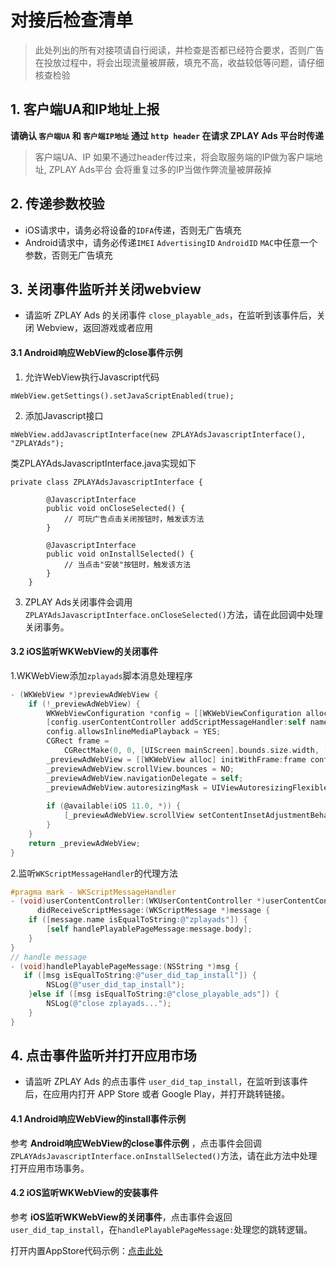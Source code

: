 # 对接后检查清单

> 此处列出的所有对接项请自行阅读，并检查是否都已经符合要求，否则广告在投放过程中，将会出现流量被屏蔽，填充不高，收益较低等问题，请仔细核查检验

## 1. 客户端UA和IP地址上报

**请确认 `客户端UA` 和 `客户端IP地址` 通过 `http header` 在请求 ZPLAY Ads 平台时传递**

> 客户端UA、IP 如果不通过header传过来，将会取服务端的IP做为客户端地址, ZPLAY Ads平台 会将重复过多的IP当做作弊流量被屏蔽掉

## 2. 传递参数校验

* iOS请求中，请务必将设备的`IDFA`传递，否则无广告填充
* Android请求中，请务必传递`IMEI` `AdvertisingID` `AndroidID` `MAC`中任意一个参数，否则无广告填充

## 3. 关闭事件监听并关闭webview

* 请监听 ZPLAY Ads 的关闭事件 `close_playable_ads`，在监听到该事件后，关闭 Webview，返回游戏或者应用

#### 3.1 Android响应WebView的close事件示例
1. 允许WebView执行Javascript代码
```
mWebView.getSettings().setJavaScriptEnabled(true);
```
2. 添加Javascript接口
```
mWebView.addJavascriptInterface(new ZPLAYAdsJavascriptInterface(), "ZPLAYAds");
```
类ZPLAYAdsJavascriptInterface.java实现如下
```
private class ZPLAYAdsJavascriptInterface {

        @JavascriptInterface
        public void onCloseSelected() {
            // 可玩广告点击关闭按钮时，触发该方法
        }

        @JavascriptInterface
        public void onInstallSelected() {
            // 当点击"安装"按钮时，触发该方法
        }
    }
```
3. ZPLAY Ads关闭事件会调用```ZPLAYAdsJavascriptInterface.onCloseSelected()```方法，请在此回调中处理关闭事务。

#### 3.2 iOS监听WKWebView的关闭事件

1.WKWebView添加```zplayads```脚本消息处理程序

```objective-c
- (WKWebView *)previewAdWebView {
    if (!_previewAdWebView) {
        WKWebViewConfiguration *config = [[WKWebViewConfiguration alloc] init];
        [config.userContentController addScriptMessageHandler:self name:@"zplayads"];
        config.allowsInlineMediaPlayback = YES;
        CGRect frame =
            CGRectMake(0, 0, [UIScreen mainScreen].bounds.size.width, [UIScreen mainScreen].bounds.size.height);
        _previewAdWebView = [[WKWebView alloc] initWithFrame:frame configuration:config];
        _previewAdWebView.scrollView.bounces = NO;
        _previewAdWebView.navigationDelegate = self;
        _previewAdWebView.autoresizingMask = UIViewAutoresizingFlexibleWidth | UIViewAutoresizingFlexibleHeight;
      
        if (@available(iOS 11.0, *)) {
            [_previewAdWebView.scrollView setContentInsetAdjustmentBehavior:UIScrollViewContentInsetAdjustmentNever];
        } 
    }
    return _previewAdWebView;
}
```

2.监听```WKScriptMessageHandler```的代理方法

```objective-c
#pragma mark - WKScriptMessageHandler
- (void)userContentController:(WKUserContentController *)userContentController
      didReceiveScriptMessage:(WKScriptMessage *)message {
    if ([message.name isEqualToString:@"zplayads"]) {
        [self handlePlayablePageMessage:message.body];
    }
}
// handle message
- (void)handlePlayablePageMessage:(NSString *)msg {
   if ([msg isEqualToString:@"user_did_tap_install"]) {
        NSLog(@"user_did_tap_install");
    }else if ([msg isEqualToString:@"close_playable_ads"]) {
        NSLog(@"close zplayads...");
    } 
}
```

## 4. 点击事件监听并打开应用市场

* 请监听 ZPLAY Ads 的点击事件  `user_did_tap_install`，在监听到该事件后，在应用内打开 APP Store 或者 Google Play，并打开跳转链接。

#### 4.1 Android响应WebView的install事件示例
参考 **Android响应WebView的close事件示例** ，点击事件会回调```ZPLAYAdsJavascriptInterface.onInstallSelected()```方法，请在此方法中处理打开应用市场事务。

#### 4.2 iOS监听WKWebView的安装事件

参考 **iOS监听WKWebView的关闭事件**，点击事件会返回```user_did_tap_install```，在```handlePlayablePageMessage:```处理您的跳转逻辑。

打开内置AppStore代码示例：[点击此处](AppStore)